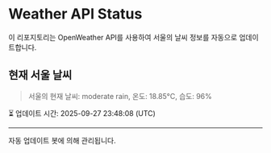 
# Weather API Status

이 리포지토리는 OpenWeather API를 사용하여 서울의 날씨 정보를 자동으로 업데이트합니다.

## 현재 서울 날씨
> 서울의 현재 날씨: moderate rain, 온도: 18.85°C, 습도: 96%

⏳ 업데이트 시간: 2025-09-27 23:48:08 (UTC)

---
자동 업데이트 봇에 의해 관리됩니다.
